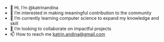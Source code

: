 - 👋 Hi, I’m @katrinandina
- 👀 I’m interested in making meaningful contribution to the community
- 🌱 I’m currently learning computer science to expand my knowledge and skill
- 💞️ I’m looking to collaborate on impactful projects
- 📫 How to reach me katrin.andina@gmail.com

<!---
katrinandina/katrinandina is a ✨ special ✨ repository because its `README.md` (this file) appears on your GitHub profile.
You can click the Preview link to take a look at your changes.
--->
